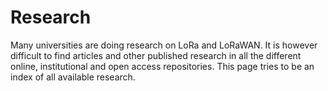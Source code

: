 # Research

Many universities are doing research on LoRa and LoRaWAN. It is however difficult to find articles and other published research in all the different online, institutional and open access repositories. This page tries to be an index of all available research.

